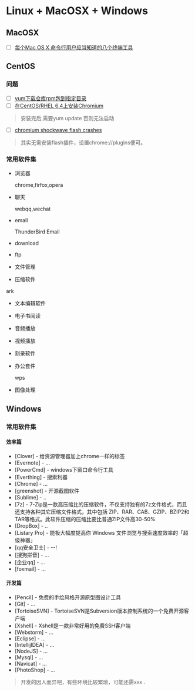 
# Linux + MacOSX + Windows


## MacOSX

- [ ] [每个Mac OS X 命令行用户应当知道的八个终端工具](http://aimijia.net/2014/05/each-mac-os-x-command-line-users-should-be-aware-of-the-eight-terminal-tool/)



## CentOS

### 问题

- [ ] [yum下载仓库rpm包到指定目录](http://www.issacy.com/?p=541)
- [ ] [在CentOS/RHEL 6.4上安装Chromium](http://www.linuxeden.com/html/softuse/20130627/140767.html)

>  安装完后,需要yum update 否则无法启动

- [ ] [chromium shockwave flash crashes](http://shebangme.blogspot.co.uk/2012/08/how-to-fix-shockwave-flash-crashes-in.html)

>  其实无需安装flash插件，设置chrome://plugins便可。

### 常用软件集

* 浏览器
 
  chrome,firfox,opera

* 聊天

  webqq,wechat
  
* email

  ThunderBird Email


* download


* ftp


* 文件管理


* 压缩软件

 ark


* 文本编辑软件


* 电子书阅读


* 音频播放


* 视频播放


* 刻录软件


* 办公套件

  wps

* 图像处理









## Windows

### 常用软件集

#### 效率篇

* [Clover] - 给资源管理器加上chrome一样的标签
* [Evernote] - ...
* [PowerCmd] - windows下窗口命令行工具
* [Everthing] - 搜索利器
* [Chrome] - ...
* [greenshot] - 开源截图软件
* [Sublime] - ..
* [7z] - 7-Zip是一款高压缩比的压缩软件，不仅支持独有的7z文件格式，而且还支持各种其它压缩文件格式，其中包括 ZIP、RAR、CAB、GZIP、BZIP2和TAR等格式。此软件压缩的压缩比要比普通ZIP文件高30-50%
* [DropBox] - ..
* [Listary Pro] - 能极大幅度提高你 Windows 文件浏览与搜索速度效率的「超级神器」
* [qq安全卫士] - --!
* [搜狗拼音] - ...
* [企业qq] - ...
* [foxmail] - ...

#### 开发篇

* [Pencil] - 免费的手绘风格开源原型图设计工具
* [Git] - ...
* [TortoiseSVN] - TortoiseSVN是Subversion版本控制系统的一个免费开源客户端
* [Xshell] - Xshell是一款非常好用的免费SSH客户端
* [Webstorm] - ...
* [Eclipse] - ...
* [IntellijIDEA] - ...
* [NodeJS] - ...
* [Mysql] - ...
* [Navicat] - ...
* [PhotoShop] - ...

> 开发的因人而异吧，有些环境比较繁琐，可能还需xxx .


